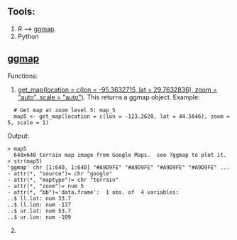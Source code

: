 
## Tools:
1. R --> [ggmap](https://www.rdocumentation.org/packages/ggmap/versions/3.0.0). 
2. Python

## [ggmap](https://www.rdocumentation.org/packages/ggmap/versions/3.0.0)
Functions:
1. [get_map(location = c(lon = -95.3632715, lat = 29.7632836),
  zoom = "auto", scale = "auto")](https://www.rdocumentation.org/packages/ggmap/versions/3.0.0/topics/get_map). This returns a ggmap object. Example: <br/>
  ```
    # Get map at zoom level 5: map_5
    map5 <- get_map(location = c(lon = -123.2620, lat = 44.5646), zoom = 5, scale = 1)
  ```
  
  Output: <br />
  ```
  > map5
    640x640 terrain map image from Google Maps.  see ?ggmap to plot it.
> str(map5)
 'ggmap' chr [1:640, 1:640] "#A9D9FE" "#A9D9FE" "#A9D9FE" "#A9D9FE" ...
 - attr(*, "source")= chr "google"
 - attr(*, "maptype")= chr "terrain"
 - attr(*, "zoom")= num 5
 - attr(*, "bb")='data.frame':	1 obs. of  4 variables:
  ..$ ll.lat: num 33.7
  ..$ ll.lon: num -137
  ..$ ur.lat: num 53.7
  ..$ ur.lon: num -109
  ```
  

2. 
